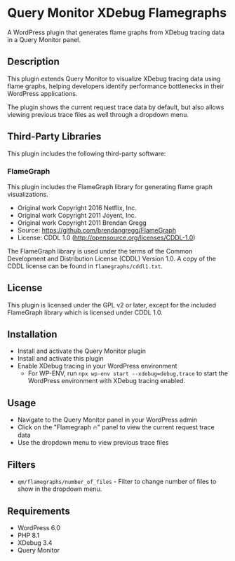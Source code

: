 # Query Monitor XDebug Flamegraphs

A WordPress plugin that generates flame graphs from XDebug tracing data in a Query Monitor panel.

## Description

This plugin extends Query Monitor to visualize XDebug tracing data using flame graphs, helping developers identify performance bottlenecks in their WordPress applications.

The plugin shows the current request trace data by default, but also allows viewing previous trace files as well through a dropdown menu.

## Third-Party Libraries

This plugin includes the following third-party software:

### FlameGraph

This plugin includes the FlameGraph library for generating flame graph visualizations.

- Original work Copyright 2016 Netflix, Inc.
- Original work Copyright 2011 Joyent, Inc.
- Original work Copyright 2011 Brendan Gregg
- Source: https://github.com/brendangregg/FlameGraph
- License: CDDL 1.0 (http://opensource.org/licenses/CDDL-1.0)

The FlameGraph library is used under the terms of the Common Development and Distribution License (CDDL) Version 1.0. A copy of the CDDL license can be found in `flamegraphs/cddl1.txt`.

## License

This plugin is licensed under the GPL v2 or later, except for the included FlameGraph library which is licensed under CDDL 1.0.

## Installation

- Install and activate the Query Monitor plugin
- Install and activate this plugin
- Enable XDebug tracing in your WordPress environment
  - For WP-ENV, run `npx wp-env start --xdebug=debug,trace` to start the WordPress environment with XDebug tracing enabled.

## Usage

- Navigate to the Query Monitor panel in your WordPress admin
- Click on the "Flamegraph 🔥" panel to view the current request trace data
- Use the dropdown menu to view previous trace files

## Filters

- `qm/flamegraphs/number_of_files` - Filter to change number of files to show in the dropdown menu.

## Requirements

- WordPress 6.0
- PHP 8.1
- XDebug 3.4
- Query Monitor

